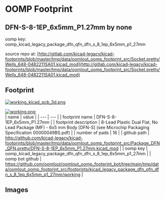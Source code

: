 # OOMP Footprint  
## DFN-S-8-1EP_6x5mm_P1.27mm  by none  
  
oomp key: oomp_kicad_legacy_package_dfn_qfn_dfn_s_8_1ep_6x5mm_p1_27mm  
  
source repo at: [http://gitlab.com/kicad-legacy/kicad-footprints/blob/master/tmp/data/oomlout_oomp_footprint_src/Socket.pretty/Wells_648-0482211SA01.kicad_mod](http://gitlab.com/kicad-legacy/kicad-footprints/blob/master/tmp/data/oomlout_oomp_footprint_src/Socket.pretty/Wells_648-0482211SA01.kicad_mod)  
## Footprint  
  
[![working_kicad_pcb_3d.png](working_kicad_pcb_3d_600.png)](working_kicad_pcb_3d.png)  
  
[![working.png](working_600.png)](working.png)  
| name | value | 
| --- | --- | 
| footprint name | DFN-S-8-1EP_6x5mm_P1.27mm | 
| footprint description | 8-Lead Plastic Dual Flat, No Lead Package (MF) - 6x5 mm Body [DFN-S] (see Microchip Packaging Specification 00000049BS.pdf) | 
| number of pads | 16 | 
| github path | http://github.com/kicad-legacy/kicad-footprints/blob/master/tmp/data/oomlout_oomp_footprint_src/Package_DFN_QFN.pretty/DFN-S-8-1EP_6x5mm_P1.27mm.kicad_mod | 
| oomp key | oomp_kicad_legacy_package_dfn_qfn_dfn_s_8_1ep_6x5mm_p1_27mm | 
| oomp bot github | https://github.com/oomlout/oomlout_oomp_footprint_bot/tree/main/tmp/data/oomlout_oomp_footprint_src/footprints/kicad_legacy_package_dfn_qfn_dfn_s_8_1ep_6x5mm_p1_27mm/working | 
## Images  
